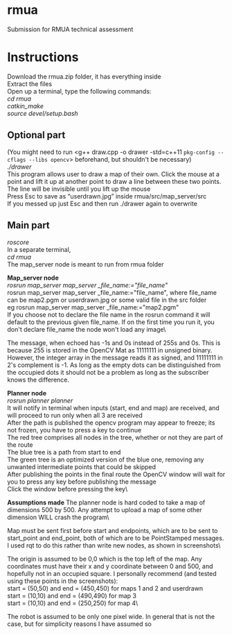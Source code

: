 # rmua
Submission for RMUA technical assessment
# Instructions
Download the rmua.zip folder, it has everything inside\
Extract the files\
Open up a terminal, type the following commands:\
*cd rmua*\
*catkin_make*\
*source devel/setup.bash*
## Optional part
(You might need to run <g++ draw.cpp -o drawer -std=c++11 `pkg-config --cflags --libs opencv`> beforehand, but shouldn't be necessary)\
*./drawer*\
This program allows user to draw a map of their own. Click the mouse at a point and lift it up at another point to draw a line between these two points. The line will be invisible until you lift up the mouse \
Press Esc to save as “userdrawn.jpg” inside rmua/src/map_server/src \
If you messed up just Esc and then run ./drawer again to overwrite

## Main part
*roscore*\
In a separate terminal, \
*cd rmua*\
The map_server node is meant to run from rmua folder

**Map_server node**\
*rosrun map_server map_server _file_name:="file_name"*\
rosrun map_server map_server _file_name:="file_name", where file_name can be map2.pgm or userdrawn.jpg or some valid file in the src folder\
eg rosrun map_server map_server _file_name:="map2.pgm"\
If you choose not to declare the file name in the rosrun command it will default to the previous given file_name. If on the first time you run it, you don't declare file_name the node won't load any image\

The message, when echoed has -1s and 0s instead of 255s and 0s. This is because 255 is stored in the OpenCV Mat as 11111111 in unsigned binary. However, the integer array in the message reads it as signed, and 11111111 in 2's complement is -1. As long as the empty dots can be distinguished from the occupied dots it should not be a problem as long as the subscriber knows the difference.

**Planner node**\
*rosrun planner planner*\
It will notify in terminal when inputs (start, end and map) are received, and will proceed to run only when all 3 are received\
After the path is published the opencv program may appear to freeze; its not frozen, you have to press a key to continue\
The red tree comprises all nodes in the tree, whether or not they are part of the route\
The blue tree is a path from start to end\
The green tree is an optimized version of the blue one, removing any unwanted intermediate points that could be skipped\
After publishing the points in the final route the OpenCV window will wait for you to press any key before publishing the message\
Click the window before pressing the key\

**Assumptions made**
The planner node is hard coded to take a map of dimensions 500 by 500. Any attempt to upload a map of some other dimension WILL crash the program\

Map must be sent first before start and endpoints, which are to be sent to start_point and end_point, both of which are to be PointStamped messages. I used rqt to do this rather than write new nodes, as shown in screenshots\

The origin is assumed to be 0,0 which is the top left of the map. Any coordinates must have their x and y coordinate between 0 and 500, and hopefully not in an occupied square. I personally recommend (and tested using these points in the screenshots):\
start = (50,50) and end = (450,450) for maps 1 and 2 and userdrawn\
start = (10,10) and end = (490,490) for map 3\
start = (10,10) and end = (250,250) for map 4\

The robot is assumed to be only one pixel wide. In general that is not the case, but for simplicity reasons I have assumed so
